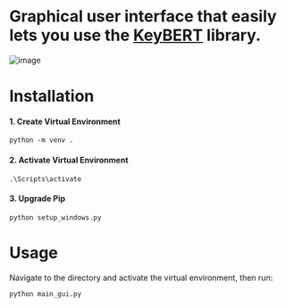 # Graphical user interface that easily lets you use the [KeyBERT](https://github.com/MaartenGr/KeyBERT/) library.
![image](https://github.com/user-attachments/assets/14c5a773-a706-4644-aabb-ed739b731044)

# Installation
#### 1. Create Virtual Environment
```
python -m venv .
```
#### 2. Activate Virtual Environment
```
.\Scripts\activate
```
#### 3. Upgrade Pip
```
python setup_windows.py
```

# Usage
Navigate to the directory and activate the virtual environment, then run:
```
python main_gui.py
```
